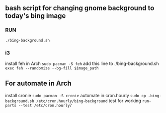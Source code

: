 ## bash script for changing gnome background to today's bing image
### RUN
`
./bing-background.sh
`
### i3
install feh in Arch
`
sudo pacman -S feh
`
add this line to ./bing-background.sh
`
exec feh --randomize --bg-fill $image_path
`
## For automate in Arch
install cronie
`
sudo pacman -S cronie
`
automate in cron.hourly
`
sudo cp .bing-background.sh /etc/cron.hourly/bing-background
`
test for working
`
run-parts --test /etc/cron.hourly/
`
